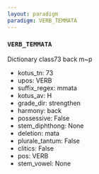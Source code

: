 ```yaml
---
layout: paradigm
paradigm: VERB_TEMMATA
---
```

### ` VERB_TEMMATA `

Dictionary class73 back m~p
* kotus_tn: 73
* upos: VERB
* suffix_regex: mmata
* kotus_av: H
* grade_dir: strengthen
* harmony: back
* possessive: False
* stem_diphthong: None
* deletion: mata
* plurale_tantum: False
* clitics: False
* pos: VERB
* stem_vowel: None
